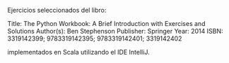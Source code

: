 Ejercicios seleccionados del libro:

Title: The Python Workbook: A Brief Introduction with Exercises and Solutions
Author(s): Ben Stephenson
Publisher: Springer
Year: 2014
ISBN: 3319142399; 9783319142395; 9783319142401; 3319142402

implementados en Scala utilizando el IDE IntelliJ.
